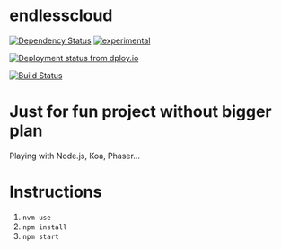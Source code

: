endlesscloud
============

[![Dependency Status](https://gemnasium.com/krzychukula/endlesscloud.svg)](https://gemnasium.com/krzychukula/endlesscloud)
[![experimental](http://badges.github.io/stability-badges/dist/experimental.svg)](http://github.com/badges/stability-badges)

[![Deployment status from dploy.io](https://krzychukula.dploy.io/badge/77558059821820/4050.png)](http://dploy.io)

[![Build Status](https://travis-ci.org/krzychukula/endlesscloud.svg)](https://travis-ci.org/krzychukula/endlesscloud)

Just for fun project without bigger plan
========================================

Playing with Node.js, Koa, Phaser...

Instructions
============

1. `nvm use`
1. `npm install`
1. `npm start`

